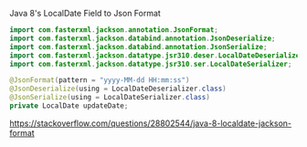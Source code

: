 Java 8's LocalDate Field to Json Format

```java
import com.fasterxml.jackson.annotation.JsonFormat;
import com.fasterxml.jackson.databind.annotation.JsonDeserialize;
import com.fasterxml.jackson.databind.annotation.JsonSerialize;
import com.fasterxml.jackson.datatype.jsr310.deser.LocalDateDeserializer;
import com.fasterxml.jackson.datatype.jsr310.ser.LocalDateSerializer;

@JsonFormat(pattern = "yyyy-MM-dd HH:mm:ss")
@JsonDeserialize(using = LocalDateDeserializer.class)
@JsonSerialize(using = LocalDateSerializer.class)
private LocalDate updateDate;
```

https://stackoverflow.com/questions/28802544/java-8-localdate-jackson-format
